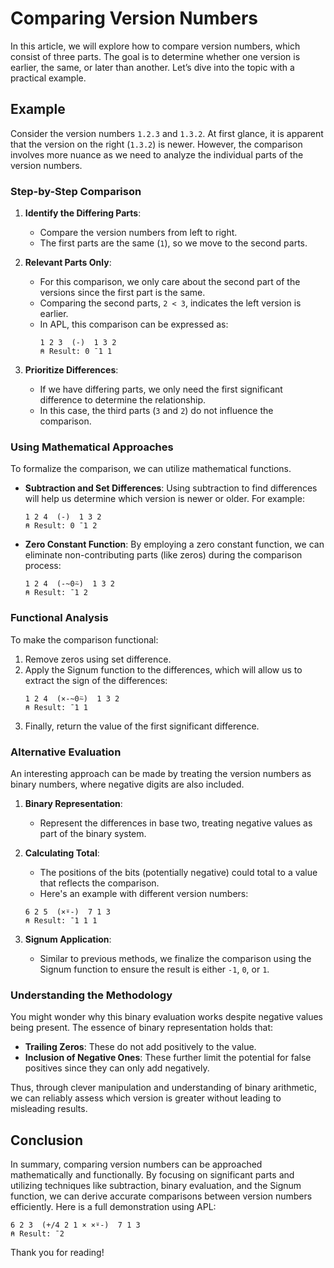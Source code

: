 
# Comparing Version Numbers

In this article, we will explore how to compare version numbers, which consist of three parts. The goal is to determine whether one version is earlier, the same, or later than another. Let’s dive into the topic with a practical example.

## Example

Consider the version numbers `1.2.3` and `1.3.2`. At first glance, it is apparent that the version on the right (`1.3.2`) is newer. However, the comparison involves more nuance as we need to analyze the individual parts of the version numbers.

### Step-by-Step Comparison

1. **Identify the Differing Parts**: 
   - Compare the version numbers from left to right.
   - The first parts are the same (`1`), so we move to the second parts.

2. **Relevant Parts Only**: 
   - For this comparison, we only care about the second part of the versions since the first part is the same.
   - Comparing the second parts, `2 < 3`, indicates the left version is earlier.
   - In APL, this comparison can be expressed as:
     ```apl
     1 2 3  (-)  1 3 2
     ⍝ Result: 0 ¯1 1
     ```

3. **Prioritize Differences**: 
   - If we have differing parts, we only need the first significant difference to determine the relationship.
   - In this case, the third parts (`3` and `2`) do not influence the comparison.

### Using Mathematical Approaches

To formalize the comparison, we can utilize mathematical functions.

- **Subtraction and Set Differences**: Using subtraction to find differences will help us determine which version is newer or older. For example:
  ```apl
  1 2 4  (-)  1 3 2
  ⍝ Result: 0 ¯1 2
  ```
- **Zero Constant Function**: By employing a zero constant function, we can eliminate non-contributing parts (like zeros) during the comparison process:
  ```apl
  1 2 4  (-~0⍨)  1 3 2
  ⍝ Result: ¯1 2
  ```

### Functional Analysis

To make the comparison functional:
1. Remove zeros using set difference.
2. Apply the Signum function to the differences, which will allow us to extract the sign of the differences:
   ```apl
   1 2 4  (×-~0⍨)  1 3 2
   ⍝ Result: ¯1 1
   ```
3. Finally, return the value of the first significant difference.

### Alternative Evaluation

An interesting approach can be made by treating the version numbers as binary numbers, where negative digits are also included.

1. **Binary Representation**:
   - Represent the differences in base two, treating negative values as part of the binary system.

2. **Calculating Total**: 
   - The positions of the bits (potentially negative) could total to a value that reflects the comparison. 
   - Here's an example with different version numbers:
   ```apl
   6 2 5  (×⍤-)  7 1 3
   ⍝ Result: ¯1 1 1
   ```

3. **Signum Application**: 
   - Similar to previous methods, we finalize the comparison using the Signum function to ensure the result is either `-1`, `0`, or `1`.

### Understanding the Methodology

You might wonder why this binary evaluation works despite negative values being present. The essence of binary representation holds that:
- **Trailing Zeros**: These do not add positively to the value.
- **Inclusion of Negative Ones**: These further limit the potential for false positives since they can only add negatively.

Thus, through clever manipulation and understanding of binary arithmetic, we can reliably assess which version is greater without leading to misleading results.

## Conclusion

In summary, comparing version numbers can be approached mathematically and functionally. By focusing on significant parts and utilizing techniques like subtraction, binary evaluation, and the Signum function, we can derive accurate comparisons between version numbers efficiently. Here is a full demonstration using APL:
```apl
6 2 3  (+/4 2 1 × ×⍤-)  7 1 3
⍝ Result: ¯2
```

Thank you for reading!
